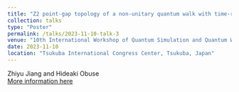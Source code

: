 ```yaml
---
title: "Z2 point-gap topology of a non-unitary quantum walk with time-reversal symmetry"
collection: talks
type: "Poster"
permalink: /talks/2023-11-10-talk-3
venue: "10th International Workshop of Quantum Simulation and Quantum Walks"
date: 2023-11-10
location: "Tsukuba International Congress Center, Tsukuba, Japan"
---
```

Zhiyu Jiang and Hideaki Obuse  
[More information here](https://sites.google.com/view/qsqw2023/home)
